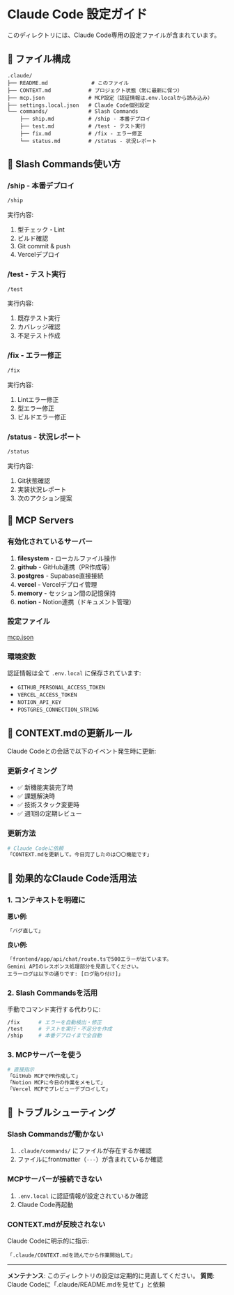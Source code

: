 # Claude Code 設定ガイド

このディレクトリには、Claude Code専用の設定ファイルが含まれています。

## 📁 ファイル構成

```
.claude/
├── README.md              # このファイル
├── CONTEXT.md            # プロジェクト状態（常に最新に保つ）
├── mcp.json              # MCP設定（認証情報は.env.localから読み込み）
├── settings.local.json   # Claude Code個別設定
└── commands/             # Slash Commands
    ├── ship.md           # /ship - 本番デプロイ
    ├── test.md           # /test - テスト実行
    ├── fix.md            # /fix - エラー修正
    └── status.md         # /status - 状況レポート
```

## 🚀 Slash Commands使い方

### /ship - 本番デプロイ
```bash
/ship
```
実行内容:
1. 型チェック・Lint
2. ビルド確認
3. Git commit & push
4. Vercelデプロイ

### /test - テスト実行
```bash
/test
```
実行内容:
1. 既存テスト実行
2. カバレッジ確認
3. 不足テスト作成

### /fix - エラー修正
```bash
/fix
```
実行内容:
1. Lintエラー修正
2. 型エラー修正
3. ビルドエラー修正

### /status - 状況レポート
```bash
/status
```
実行内容:
1. Git状態確認
2. 実装状況レポート
3. 次のアクション提案

## 🔌 MCP Servers

### 有効化されているサーバー

1. **filesystem** - ローカルファイル操作
2. **github** - GitHub連携（PR作成等）
3. **postgres** - Supabase直接接続
4. **vercel** - Vercelデプロイ管理
5. **memory** - セッション間の記憶保持
6. **notion** - Notion連携（ドキュメント管理）

### 設定ファイル
[mcp.json](mcp.json)

### 環境変数
認証情報は全て `.env.local` に保存されています:
- `GITHUB_PERSONAL_ACCESS_TOKEN`
- `VERCEL_ACCESS_TOKEN`
- `NOTION_API_KEY`
- `POSTGRES_CONNECTION_STRING`

## 📝 CONTEXT.mdの更新ルール

Claude Codeとの会話で以下のイベント発生時に更新:

### 更新タイミング
- ✅ 新機能実装完了時
- ✅ 課題解決時
- ✅ 技術スタック変更時
- ✅ 週1回の定期レビュー

### 更新方法
```bash
# Claude Codeに依頼
「CONTEXT.mdを更新して。今日完了したのは〇〇機能です」
```

## 🎯 効果的なClaude Code活用法

### 1. コンテキストを明確に
**悪い例:**
```
「バグ直して」
```

**良い例:**
```
「frontend/app/api/chat/route.tsで500エラーが出ています。
Gemini APIのレスポンス処理部分を見直してください。
エラーログは以下の通りです: [ログ貼り付け]」
```

### 2. Slash Commandsを活用
手動でコマンド実行する代わりに:
```bash
/fix      # エラーを自動検出・修正
/test     # テストを実行・不足分を作成
/ship     # 本番デプロイまで全自動
```

### 3. MCPサーバーを使う
```bash
# 直接指示
「GitHub MCPでPR作成して」
「Notion MCPに今日の作業をメモして」
「Vercel MCPでプレビューデプロイして」
```

## 🔧 トラブルシューティング

### Slash Commandsが動かない
1. `.claude/commands/` にファイルが存在するか確認
2. ファイルにfrontmatter（`---`）が含まれているか確認

### MCPサーバーが接続できない
1. `.env.local` に認証情報が設定されているか確認
2. Claude Code再起動

### CONTEXT.mdが反映されない
Claude Codeに明示的に指示:
```
「.claude/CONTEXT.mdを読んでから作業開始して」
```

---

**メンテナンス**: このディレクトリの設定は定期的に見直してください。
**質問**: Claude Codeに「.claude/README.mdを見せて」と依頼
